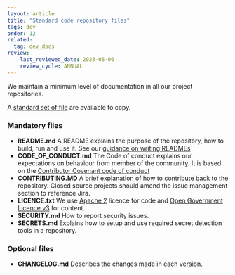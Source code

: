 ```yaml
---
layout: article
title: "Standard code repository files"
tags: dev
order: 12
related:
  tag: dev_docs
review:
    last_reviewed_date: 2023-05-06
    review_cycle: ANNUAL
---
```

We maintain a minimum level of documentation in all our project repositories.

A [standard set of file][nhsbsa_standard_repository_documents] are available to copy.

### Mandatory files

* __README.md__
  A README explains the purpose of the repository, how to build, run and use it.
  See our [guidance on writing READMEs](../dev-documentation-readme/)
* __CODE_OF_CONDUCT.md__
  The Code of conduct explains our expectations on behaviour from member of the community.
  It is based on the [Contributor Covenant code of conduct][contributor_covenant_coc]
* __CONTRIBUTING.MD__
  A brief explanation of how to contribute back to the repository. Closed source projects should amend the issue management section to reference Jira.
* __LICENCE.txt__
  We use [Apache 2][licence_apache2] licence for code and [Open Government Licence v3][licence_ogl3] for content.
* __SECURITY.md__
How to report security issues.
* __SECRETS.md__
Explains how to setup and use required secret detection tools in a repository.

### Optional files

* __CHANGELOG.md__
  Describes the changes made in each version.

[nhsbsa_standard_repository_documents]: <https://gitlab.com/nhsbsa/Libraries/nhsbsa-standard-files>
[contributor_covenant_coc]: <https://www.contributor-covenant.org/version/2/1/code_of_conduct/>
[licence_apache2]: <https://www.apache.org/licenses/LICENSE-2.0>
[licence_ogl3]: <https://www.nationalarchives.gov.uk/doc/open-government-licence/version/3/>
